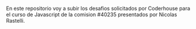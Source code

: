 En este repositorio voy a subir los desafios solicitados por Coderhouse para el curso de Javascript de la comision #40235 presentados por Nicolas Rastelli.